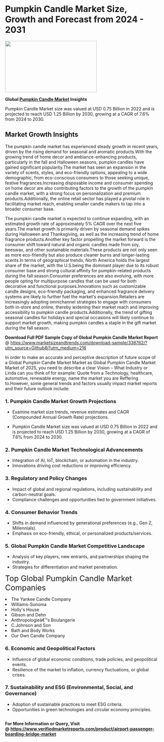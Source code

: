 <H1>Pumpkin Candle Market Size, Growth and Forecast from 2024 - 2031</H1><img class="aligncenter size-medium wp-image-584254" src="https://thirdeyenews.in/wp-content/uploads/2024/09/Global-Market-Research-300x168.jpeg" alt="" width="300" height="168" /><p><strong>Global&nbsp;<a href="https://www.marketsizeandtrends.com/download-sample/338762/?utm_source=Github8j?utm_medium=216">Pumpkin Candle Market</a> Insights</strong></p><p>Pumpkin Candle Market size was valued at USD 0.75 Billion in 2022 and is projected to reach USD 1.25 Billion by 2030, growing at a CAGR of 7.6% from 2024 to 2030.</p><p><h2>Market Growth Insights</h2> The pumpkin candle market has experienced steady growth in recent years, driven by the rising demand for seasonal and aromatic products.With the growing trend of home decor and ambiance-enhancing products, particularly in the fall and Halloween seasons, pumpkin candles have gained significant popularity.The market has seen an expansion in the variety of scents, styles, and eco-friendly options, appealing to a wide demographic, from eco-conscious consumers to those seeking unique, festive fragrances.Increasing disposable income and consumer spending on home decor are also contributing factors to the growth of the pumpkin candle market, with a strong focus on personalization and premium products.Additionally, the online retail sector has played a pivotal role in facilitating market reach, enabling smaller candle makers to tap into a broader consumer base.<p>The pumpkin candle market is expected to continue expanding, with an estimated growth rate of approximately 5% CAGR over the next five years.The market growth is primarily driven by seasonal demand spikes during Halloween and Thanksgiving, as well as the increasing trend of home fragrance products.Another key factor propelling the market forward is the consumer shift toward natural and organic candles made from soy, beeswax, and other sustainable materials.These products are not only seen as more eco-friendly but also produce cleaner burns and longer-lasting scents.In terms of geographical trends, North America holds the largest share of the market, with the U.S.being the dominant player due to its robust consumer base and strong cultural affinity for pumpkin-related products during the fall season.Consumer preferences are also evolving, with more people opting for multipurpose candles that can be used for both decorative and functional purposes.Innovations such as customizable candle designs, eco-friendly packaging, and enhanced fragrance delivery systems are likely to further fuel the market's expansion.Retailers are increasingly adopting omnichannel strategies to engage with consumers both in-store and online, thereby widening their market reach and improving accessibility to pumpkin candle products.Additionally, the trend of gifting seasonal candles for holidays and special occasions will likely continue to support market growth, making pumpkin candles a staple in the gift market during the fall season.<p><span class=""><strong>Download Full PDF Sample Copy of Global Pumpkin Candle Market Report</strong> @ <a href="https://www.marketsizeandtrends.com/download-sample/338762/?utm_source=Github8j?utm_medium=216" target="_blank">https://www.marketsizeandtrends.com/download-sample/338762/?utm_source=Github8j?utm_medium=216</a></span></p><p>In order to make an accurate and perceptive description of future scope of a Global&nbsp;Pumpkin Candle Market Market as Global&nbsp;Pumpkin Candle Market Market of 2025, you need to describe a clear Vision &ndash; What Industry or Linda can you think of for example: Quote from a Technology, healthcare, automotive, renewable energy, name the market you are Reffering to.However, some general trends and factors usually impact market reports and their future outlook include:</p><h3>1.&nbsp;<strong>Pumpkin Candle Market Growth Projections</strong></h3><ul><li>Examine market size trends, revenue estimates and CAGR (Compounded Annual Growth Rate) projections.</li><li><p>Pumpkin Candle Market size was valued at USD 0.75 Billion in 2022 and is projected to reach USD 1.25 Billion by 2030, growing at a CAGR of 7.6% from 2024 to 2030.</p></li></ul><h3>2.&nbsp;<strong>Pumpkin Candle Market Technological Advancements</strong></h3><ul><li>Integration of AI, IoT, blockchain, or automation in the industry.</li><li>Innovations driving cost reductions or improving efficiency.</li></ul><h3>3.&nbsp;<strong>Regulatory and Policy Changes</strong></h3><ul><li>Impact of global and regional regulations, including sustainability and carbon-neutral goals.</li><li>Compliance challenges and opportunities tied to government initiatives.</li></ul><h3>4.&nbsp;<strong>Consumer Behavior Trends</strong></h3><ul><li>Shifts in demand influenced by generational preferences (e.g., Gen Z, Millennials).</li><li>Emphasis on eco-friendly, ethical, or personalized products/services.</li></ul><h3>5.&nbsp;<strong>Global Pumpkin Candle Market Competitive Landscape</strong></h3><ul><li>Analysis of key players, new entrants, and partnerships shaping the industry.</li><li>Strategies for differentiation and market penetration.</li></ul><p data-pm-slice="1 1 []"><span style="color: inherit; font-family: inherit; font-size: 25px;">Top Global Pumpkin Candle Market Companies</span></p><div class="" data-test-id=""><p><li>The Yankee Candle Company</li><li> Williams-Sonoma</li><li> Holly's House</li><li> Gibson and Dehn</li><li> Anthropologieâ€™s Boulangerie</li><li> C.Johnson and Son</li><li> Bath and Body Works</li><li> Our Own Candle Company</li></p></div><h3>6.&nbsp;<strong>Economic and Geopolitical Factors</strong></h3><ul><li>Influence of global economic conditions, trade policies, and geopolitical events.</li><li>Resilience of the market to inflation, currency fluctuations, or global crises.</li></ul><h3>7.&nbsp;<strong>Sustainability and ESG (Environmental, Social, and Governance)</strong></h3><ul><li>Adoption of sustainable practices to meet ESG criteria.</li><li>Opportunities in green technologies and circular economy principles.</li></ul><h2><strong style="font-size: 14px;">For More Information or Query, Visit @&nbsp;</strong><a style="background-color: #ffffff; font-size: 14px;" href="https://www.marketsizeandtrends.com/report/pumpkin-candle-market/" target="_blank">https://www.verifiedmarketreports.com/product/airport-passenger-boarding-bridge-market</a></h2>